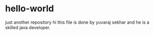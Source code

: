 # hello-world
just another repository
hi this file is done by yuvaraj sekhar and he is a skilled java developer.
